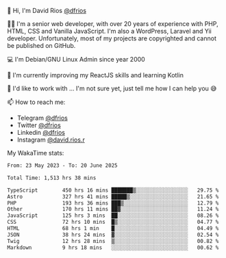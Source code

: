 👋 Hi, I'm David Rios [@dfrios](https://github.com/dfrios)

👨‍💻 I'm a senior web developer, with over 20 years of experience with PHP, HTML, CSS and Vanilla JavaScript. I'm also a WordPress, Laravel and Yii developer. Unfortunately, most of my projects are copyrighted and cannot be published on GitHub.

💻 I'm Debian/GNU Linux Admin since year 2000

🌱 I'm currently improving my ReactJS skills and learning Kotlin

💞️ I'd like to work with ... I'm not sure yet, just tell me how I can help you 😅


📫 How to reach me:
* Telegram [@dfrios](https://t.me/dfrios)
* Twitter [@dfrios](https://twitter.com/dfrios)
* Linkedin [@dfrios](https://linkedin.com/in/dfrios)
* Instagram [@david.rios.r](https://instagram.com/david.rios.r)



My WakaTime stats:
<!--START_SECTION:waka-->

```txt
From: 23 May 2023 - To: 20 June 2025

Total Time: 1,513 hrs 38 mins

TypeScript        450 hrs 16 mins ███████▒░░░░░░░░░░░░░░░░░   29.75 %
Astro             327 hrs 41 mins █████▒░░░░░░░░░░░░░░░░░░░   21.65 %
PHP               193 hrs 36 mins ███▒░░░░░░░░░░░░░░░░░░░░░   12.79 %
Other             170 hrs 11 mins ██▓░░░░░░░░░░░░░░░░░░░░░░   11.24 %
JavaScript        125 hrs 3 mins  ██░░░░░░░░░░░░░░░░░░░░░░░   08.26 %
CSS               72 hrs 10 mins  █▒░░░░░░░░░░░░░░░░░░░░░░░   04.77 %
HTML              68 hrs 1 min    █░░░░░░░░░░░░░░░░░░░░░░░░   04.49 %
JSON              38 hrs 24 mins  ▓░░░░░░░░░░░░░░░░░░░░░░░░   02.54 %
Twig              12 hrs 28 mins  ▒░░░░░░░░░░░░░░░░░░░░░░░░   00.82 %
Markdown          9 hrs 18 mins   ░░░░░░░░░░░░░░░░░░░░░░░░░   00.62 %
```

<!--END_SECTION:waka-->
